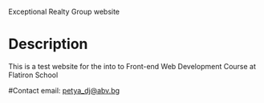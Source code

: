 Exceptional Realty Group website

# Description

This is a test website for the into to Front-end Web Development Course at Flatiron School

#Contact
email: petya_dj@abv.bg
